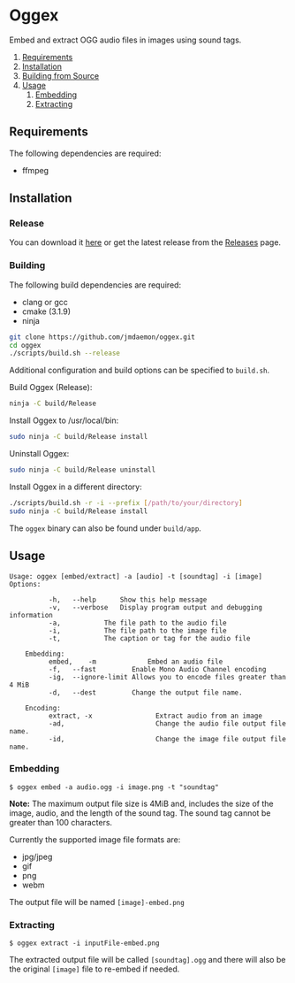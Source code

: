 # Oggex
Embed and extract OGG audio files in images using sound tags.

1. [Requirements](#Requirements)
2. [Installation](#Installation)
3. [Building from Source](#Building)
2. [Usage](#Usage)
    1. [Embedding](#Embedding)
    2. [Extracting](#Extracting)


## Requirements 
The following dependencies are required:
- ffmpeg

## Installation

### Release
You can download it [here](https://github.com/jmdaemon/oggex/releases/latest/download/oggex-1.0.tar.gz) or get the latest release from the [Releases](https://github.com/jmdaemon/oggex/releases/) page.

### Building
The following build dependencies are required:
- clang or gcc
- cmake (3.1.9)
- ninja

``` bash
git clone https://github.com/jmdaemon/oggex.git
cd oggex
./scripts/build.sh --release
```
Additional configuration and build options can be specified to `build.sh`.

Build Oggex (Release):

``` bash
ninja -C build/Release
```

Install Oggex to /usr/local/bin:
``` bash
sudo ninja -C build/Release install
```

Uninstall Oggex:
``` bash
sudo ninja -C build/Release uninstall
```

Install Oggex in a different directory:
``` bash
./scripts/build.sh -r -i --prefix [/path/to/your/directory]
sudo ninja -C build/Release install
```

The `oggex` binary can also be found under `build/app`.

## Usage

```
Usage: oggex [embed/extract] -a [audio] -t [soundtag] -i [image]
Options:

          -h,  	--help		Show this help message
          -v,  	--verbose	Display program output and debugging information
          -a,  			The file path to the audio file
          -i,  			The file path to the image file
          -t,  			The caption or tag for the audio file

    Embedding:
          embed, 	-m             Embed an audio file
          -f,  	--fast         Enable Mono Audio Channel encoding
          -ig, 	--ignore-limit Allows you to encode files greater than 4 MiB
          -d,  	--dest         Change the output file name.

    Encoding:
          extract, -x                Extract audio from an image
          -ad,                       Change the audio file output file name.
          -id,                       Change the image file output file name.

```

### Embedding
```
$ oggex embed -a audio.ogg -i image.png -t "soundtag"
```

**Note:** The maximum output file size is 4MiB and, includes the size of the image, audio, and the length of the sound tag.
The sound tag cannot be greater than 100 characters.

Currently the supported image file formats are:
- jpg/jpeg
- gif
- png
- webm

The output file will be named `[image]-embed.png`

### Extracting

```
$ oggex extract -i inputFile-embed.png
```

The extracted output file will be called `[soundtag].ogg` and there will also be the original `[image]` file to re-embed if needed.
